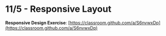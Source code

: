 # 11/5 - Responsive Layout

**Responsive Design Exercise**: [https://classroom.github.com/a/S6nvwxDp](https://classroom.github.com/a/S6nvwxDp)
